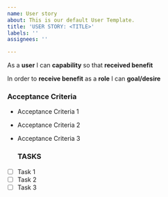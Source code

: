 ```yaml
---
name: User story
about: This is our default User Template.
title: 'USER STORY: <TITLE>'
labels: ''
assignees: ''

---
```


As a **user** I can **capability** so that **received benefit**

In order to **receive benefit** as a **role** I can **goal/desire**

### **Acceptance Criteria**

- Acceptance Criteria 1
- Acceptance Criteria 2
- Acceptance Criteria 3

  ### **TASKS**

 - [ ] Task 1
 - [ ] Task 2
 -  [ ] Task 3
